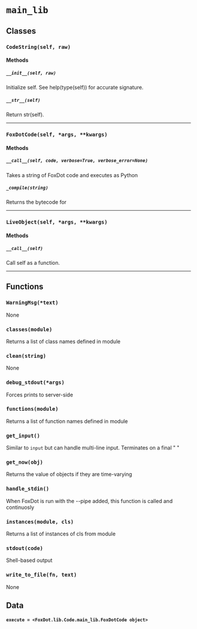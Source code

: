 # `main_lib`

## Classes

### `CodeString(self, raw)`



#### Methods

##### `__init__(self, raw)`

Initialize self.  See help(type(self)) for accurate signature.

##### `__str__(self)`

Return str(self).

---

### `FoxDotCode(self, *args, **kwargs)`



#### Methods

##### `__call__(self, code, verbose=True, verbose_error=None)`

Takes a string of FoxDot code and executes as Python 

##### `_compile(string)`

Returns the bytecode for  

---

### `LiveObject(self, *args, **kwargs)`



#### Methods

##### `__call__(self)`

Call self as a function.

---

## Functions

### `WarningMsg(*text)`

None

### `classes(module)`

Returns a list of class names defined in module 

### `clean(string)`

None

### `debug_stdout(*args)`

Forces prints to server-side 

### `functions(module)`

Returns a list of function names defined in module 

### `get_input()`

Similar to `input` but can handle multi-line input. Terminates on a final "
" 

### `get_now(obj)`

Returns the value of objects if they are time-varying 

### `handle_stdin()`

When FoxDot is run with the --pipe added, this function
is called and continuosly   

### `instances(module, cls)`

Returns a list of instances of cls from module 

### `stdout(code)`

Shell-based output 

### `write_to_file(fn, text)`

None

## Data

#### `execute = <FoxDot.lib.Code.main_lib.FoxDotCode object>`

